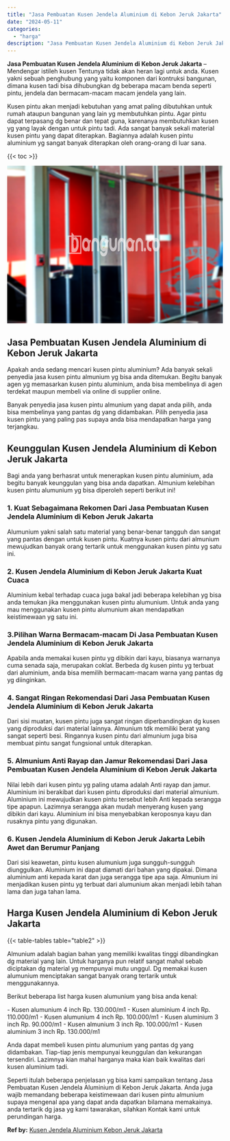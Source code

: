 ```yaml
---
title: "Jasa Pembuatan Kusen Jendela Aluminium di Kebon Jeruk Jakarta"
date: "2024-05-11"
categories: 
  - "harga"
description: "Jasa Pembuatan Kusen Jendela Aluminium di Kebon Jeruk Jakarta. Seperti itulah beberapa penjelasan yg bisa kami sampaikan tentang Jasa Pembuatan Kusen Jendela..."
---
```


**Jasa Pembuatan Kusen Jendela Aluminium di Kebon Jeruk Jakarta** – Mendengar istileh kusen Tentunya tidak akan heran lagi untuk anda. Kusen yakni sebuah penghubung yang yaitu komponen dari kontruksi bangunan, dimana kusen tadi bisa dihubungkan dg beberapa macam benda seperti pintu, jendela dan bermacam-macam macam jendela yang lain.

Kusen pintu akan menjadi kebutuhan yang amat paling dibutuhkan untuk rumah ataupun bangunan yang lain yg membutuhkan pintu. Agar pintu dapat terpasang dg benar dan tepat guna, karenanya membutuhkan kusen yg yang layak dengan untuk pintu tadi. Ada sangat banyak sekali material kusen pintu yang dapat diterapkan. Bagiannya adalah kusen pintu aluminium yg sangat banyak diterapkan oleh orang-orang di luar sana.

{{< toc >}}

![Jasa Pembuatan Kusen Jendela Aluminium di Kebon Jeruk Jakarta](/images/harga-kusen-jendela-alumunium-21.png)

## Jasa Pembuatan Kusen Jendela Aluminium di Kebon Jeruk Jakarta

Apakah anda sedang mencari kusen pintu aluminium? Ada banyak sekali penyedia jasa kusen pintu almunium yg bisa anda ditemukan. Begitu banyak agen yg memasarkan kusen pintu aluminium, anda bisa membelinya di agen terdekat maupun membeli via online di supplier online.

Banyak penyedia jasa kusen pintu almunium yang dapat anda pilih, anda bisa membelinya yang pantas dg yang didambakan. Pilih penyedia jasa kusen pintu yang paling pas supaya anda bisa mendapatkan harga yang terjangkau.

## Keunggulan Kusen Jendela Aluminium di Kebon Jeruk Jakarta

Bagi anda yang berhasrat untuk menerapkan kusen pintu aluminium, ada begitu banyak keunggulan yang bisa anda dapatkan. Almunium kelebihan kusen pintu alumunium yg bisa diperoleh seperti berikut ini!

### 1\. Kuat Sebagaimana Rekomen Dari Jasa Pembuatan Kusen Jendela Aluminium di Kebon Jeruk Jakarta

Alumunium yakni salah satu material yang benar-benar tangguh dan sangat yang pantas dengan untuk kusen pintu. Kuatnya kusen pintu dari almunium mewujudkan banyak orang tertarik untuk menggunakan kusen pintu yg satu ini.

### 2\. Kusen Jendela Aluminium di Kebon Jeruk Jakarta Kuat Cuaca

Aluminium kebal terhadap cuaca juga bakal jadi beberapa kelebihan yg bisa anda temukan jika menggunakan kusen pintu alumunium. Untuk anda yang mau menggunakan kusen pintu alumunium akan mendapatkan keistimewaan yg satu ini.

### 3.Pilihan Warna Bermacam-macam Di Jasa Pembuatan Kusen Jendela Aluminium di Kebon Jeruk Jakarta

Apabila anda memakai kusen pintu yg dibikin dari kayu, biasanya warnanya cuma senada saja, merupakan coklat. Berbeda dg kusen pintu yg terbuat dari aluminium, anda bisa memilih bermacam-macam warna yang pantas dg yg diinginkan.

### 4\. Sangat Ringan Rekomendasi Dari Jasa Pembuatan Kusen Jendela Aluminium di Kebon Jeruk Jakarta

Dari sisi muatan, kusen pintu juga sangat ringan diperbandingkan dg kusen yang diproduksi dari material lainnya. Almunium tdk memiliki berat yang sangat seperti besi. Ringannya kusen pintu dari almunium juga bisa membuat pintu sangat fungsional untuk diterapkan.

### 5\. Almunium Anti Rayap dan Jamur Rekomendasi Dari Jasa Pembuatan Kusen Jendela Aluminium di Kebon Jeruk Jakarta

Nilai lebih dari kusen pintu yg paling utama adalah Anti rayap dan jamur. Aluminium ini berakibat dari kusen pintu diproduksi dari material almunium. Aluminium ini mewujudkan kusen pintu tersebut lebih Anti kepada serangga tipe apapun. Lazimnya serangga akan mudah menyerang kusen yang dibikin dari kayu. Aluminium ini bisa menyebabkan keroposnya kayu dan rusaknya pintu yang digunakan.

### 6\. Kusen Jendela Aluminium di Kebon Jeruk Jakarta Lebih Awet dan Berumur Panjang

Dari sisi keawetan, pintu kusen alumunium juga sungguh-sungguh diunggulkan. Aluminium ini dapat diamati dari bahan yang dipakai. Dimana aluminium anti kepada karat dan juga serangga tipe apa saja. Almunium ini menjadikan kusen pintu yg terbuat dari alumunium akan menjadi lebih tahan lama dan juga tahan lama.

## Harga Kusen Jendela Aluminium di Kebon Jeruk Jakarta

{{< table-tables table="table2" >}}

Almunium adalah bagian bahan yang memiliki kwalitas tinggi dibandingkan dg material yang lain. Untuk harganya pun relatif sangat mahal sebab diciptakan dg material yg mempunyai mutu unggul. Dg memakai kusen alumunium menciptakan sangat banyak orang tertarik untuk menggunakannya.

Berikut beberapa list harga kusen alumunium yang bisa anda kenal:

\- Kusen alumunium 4 inch Rp. 130.000/m1 - Kusen aluminium 4 inch Rp. 110.000/m1 - Kusen alumunium 4 inch Rp. 100.000/m1 - Kusen aluminium 3 inch Rp. 90.000/m1 - Kusen almunium 3 inch Rp. 100.000/m1 - Kusen aluminium 3 inch Rp. 130.000/m1

Anda dapat membeli kusen pintu alumunium yang pantas dg yang didambakan. Tiap-tiap jenis mempunyai keunggulan dan kekurangan tersendiri. Lazimnya kian mahal harganya maka kian baik kwalitas dari kusen aluminium tadi.

Seperti itulah beberapa penjelasan yg bisa kami sampaikan tentang Jasa Pembuatan Kusen Jendela Aluminium di Kebon Jeruk Jakarta. Anda juga wajib memandang beberapa keistimewaan dari kusen pintu almunium supaya mengenal apa yang dapat anda dapatkan bilamana memakainya. anda tertarik dg jasa yg kami tawarakan, silahkan Kontak kami untuk perundingan harga.

**Ref by:** [Kusen Jendela Aluminium Kebon Jeruk Jakarta](https://id.wikipedia.org/wiki/Kusen)
